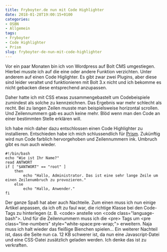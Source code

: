 ```yaml
---
title: Fryboyter.de nun mit Code Highlighter
date: 2018-01-28T19:00:15+0100
categories:
- OSBN
- Allgemein
tags:
- Fryboyter
- Code Highlighter
- Prism
slug: fryboyter-de-nun-mit-code-highlighter
---
```

Vor ein paar Monaten bin ich von Wordpress auf Bolt CMS umgestiegen. Hierbei musste ich auf die eine oder andere Funktion verzichten. Unter anderem auf einen Code Higlighter. Es gibt zwar zwei Plugins, aber diese sind leider veraltet und funktionieren mit Bolt 3.x nicht und ich bekomme es nicht gebacken diese entsprechend anzupassen.

Daher hatte ich mit CSS etwas zusammengebastelt um Codebeispiele zumindest als solche zu kennzeichnen. Das Ergebnis war mehr schlecht als recht. Bei zu langen Zeilen musste man beispielsweise horizontal scrollen. Und Zeilennummern gab es auch keine mehr. Blöd wenn man den Code an einer bestimmten Stelle erklären will.

Ich habe mich daher dazu entschlossen einen Code Highlighter zu installieren. Entschieden habe ich mich schlussendlich für [Prism](http://prismjs.com). Zukünftig wird nun Code farblich hervorgehoben und Zeilennummern ink. Umbruch gibt es nun auch wieder.

<pre class="line-numbers" style="white-space:pre-wrap;">
<code class="language-bash">#!/bin/bash 
echo "Wie ist Ihr Name?"
read ANTWORT
if [ "$ANTWORT" == "root" ]
    then
        echo "Hallo, Administrator. Das ist eine sehr lange Zeile um einen Zeilenumbruch zu provozieren."
    else
        echo "Hallo, Anwender."
fi</code>
</pre>

Der ganze Spaß hat aber auch Nachteile. Zum einen muss ich nun einige Artikel anpassen, da ich oft zu faul war, die richtige Klasse bei den Code-Tags zu hinterlegen (z. B. &lt;code&gt; anstelle von &lt;code class="language-bash"&gt;. Und für die Zeilennummern muss ich die &lt;pre&gt; Tags um &lt;pre class="line-numbers" style="white-space:pre-wrap;"&gt; erweitern. Naja muss ich halt wieder das fleißige Bienchen spielen... Ein weiterer Nachteil ist, dass die Seite nun ca. 12 KB schwerer ist, da nun eine Javascript-Datei und eine CSS-Datei zusätzlich geladen werden. Ich denke das ist zu verkraften.